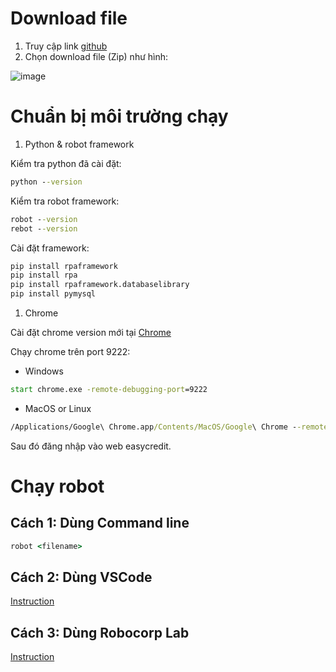 # Download file

1. Truy cập link [github](https://github.com/allyvan1314/TC_Easy_bot_final)
2. Chọn download file (Zip) như hình:

![image](https://user-images.githubusercontent.com/49230626/110578210-df845000-8196-11eb-9960-8e9fc9a4f7a2.png)

# Chuẩn bị môi trường chạy

1. Python & robot framework

Kiểm tra python đã cài đặt:

```cmd
python --version
```

Kiểm tra robot framework:

```cmd
robot --version
rebot --version
```

Cài đặt framework:

```cmd
pip install rpaframework
pip install rpa
pip install rpaframework.databaselibrary
pip install pymysql
```

1. Chrome

Cài đặt chrome version mới tại [Chrome](https://www.google.com/chrome/)

Chạy chrome trên port 9222:

- Windows
```cmd
start chrome.exe -remote-debugging-port=9222
```
- MacOS or Linux
```cmd
/Applications/Google\ Chrome.app/Contents/MacOS/Google\ Chrome --remote-debugging-port=9222
```

Sau đó đăng nhập vào web easycredit.

# Chạy robot

## Cách 1: Dùng Command line

```cmd
robot <filename>
```

## Cách 2: Dùng VSCode

[Instruction](https://robocorp.com/docs/developer-tools/visual-studio-code/overview)

## Cách 3: Dùng Robocorp Lab

[Instruction](https://robocorp.com/docs/developer-tools/robocorp-lab/installation)
